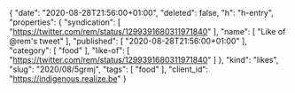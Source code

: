 {
  "date": "2020-08-28T21:56:00+01:00",
  "deleted": false,
  "h": "h-entry",
  "properties": {
    "syndication": [
      "https://twitter.com/rem/status/1299391680311971840"
    ],
    "name": [
      "Like of @rem's tweet"
    ],
    "published": [
      "2020-08-28T21:56:00+01:00"
    ],
    "category": [
      "food"
    ],
    "like-of": [
      "https://twitter.com/rem/status/1299391680311971840"
    ]
  },
  "kind": "likes",
  "slug": "2020/08/5grmj",
  "tags": [
    "food"
  ],
  "client_id": "https://indigenous.realize.be"
}
